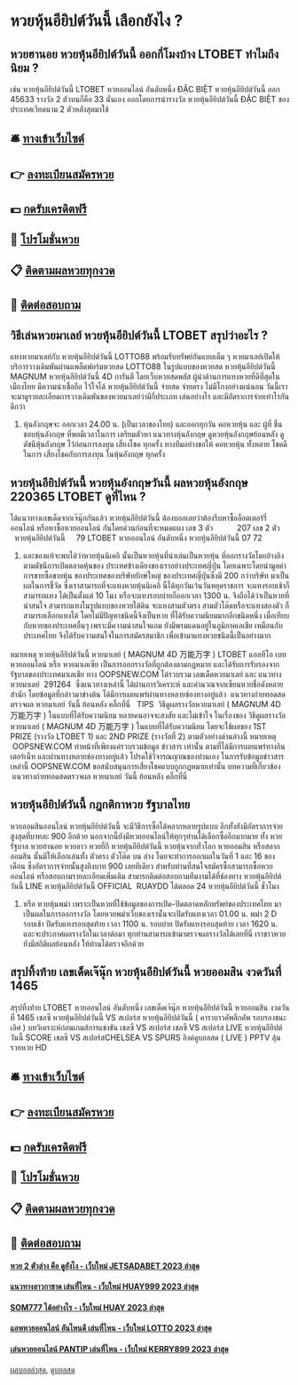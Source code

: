 # หวยหุ้นอียิปต์วันนี้ เลือกยังไง ?
## หวยฮานอย หวยหุ้นอียิปต์วันนี้ ออกกี่โมงบ้าง LTOBET ทำไมถึงนิยม ?
เช่น หวยหุ้นอียิปต์วันนี้ LTOBET หวยออนไลน์ อันดับหนึ่ง ĐẶC BIỆT หวยหุ้นอียิปต์วันนี้ ออก 45633 รางวัล 2 ตัวบนก็คือ 33 นั่นเอง
ออกโดยการนำรางวัล หวยหุ้นอียิปต์วันนี้ ĐẶC BIỆT ของประเทศเวียดนาม 2 ตัวหลังสุดมาใช้

## 🛎 [ทางเข้าเว็บไซต์](https://bit.ly/3BG5bNw)
## 👉 [ลงทะเบียนสมัครหวย](https://bit.ly/3BG5bNw)
## 💵 [กดรับเครดิตฟรี](https://bit.ly/3C3mvgS)
## 👑 [โปรโมชั่นหวย](https://bit.ly/3C3mvgS)
## 📋 [ติดตามผลหวยทุกงวด](https://bit.ly/3C3mvgS)
## 📱 [ติดต่อสอบถาม](https://bit.ly/3C3mvgS)

## วิธีเล่นหวยมาเลย์ หวยหุ้นอียิปต์วันนี้ LTOBET สรุปว่าอะไร ?
แทงหวยมาเลย์กับ หวยหุ้นอียิปต์วันนี้ LOTTO88 พร้อมรับทรัพย์กันแบบเต็ม ๆ หวยมาเลย์เปิดให้บริการวางเดิมพันผ่านแพล็ตฟอร์มหวยสด LOTTO88 ในรูปแบบของหวยสด หวยหุ้นอียิปต์วันนี้ MAGNUM หวยหุ้นอียิปต์วันนี้ 4D การันตี โดยเว็บหวยสดพลัส ผู้นำด้านการแทงหวยที่ดีที่สุดในเมืองไทย มีความน่าเชื่อถือ ไว้ใจได้ หวยหุ้นอียิปต์วันนี้ จ่ายสด จ่ายตรง ไม่มีโกงอย่างแน่นอน วันนี้เราจะมาดูรายละเอียดการวางเดิมพันของหวยมาเลย์ว่ามีกี่ประเภท เล่นอย่างไร และมีอัตราการจ่ายเท่าไรกันดีกว่า
1. หุ้นอังกฤษจะ ออกเวลา 24.00 น. (เป็นเวลาของไทย) และออกทุกวัน คอหวยหุ้น และ ผู้ที่ ชื่นชอบหุ้นอังกฤษ ที่พอมีเวลาในการ เตรียมตัวหา แนวทางหุ้นอังกฤษ ดูหวยหุ้นอังกฤษย้อนหลัง ดู ดัชนีหุ้นอังกฤษ ไว้ก่อนการลงทุน เสี่ยงโชค ทุกครั้ง ทางทีมอย่างขอให้ คอหวยหุ้น ทั้งหลาย โชคดีในการ เสี่ยงโชคกับการลงทุน ในหุ้นอังกฤษ ทุกครั้ง

## หวยหุ้นอียิปต์วันนี้ หวยหุ้นอังกฤษวันนี้ ผลหวยหุ้นอังกฤษ 220365 LTOBET ดูที่ไหน ?
ได้แนวทางเลขเด็ดจากเจ๊นุ๊กกันแล้ว หวยหุ้นอียิปต์วันนี้ ต้องบอกเลยว่าต้องรีบหาซื้อล็อตเตอร์รี่ออนไลน์ หรือหาซื้อหวยออนไลน์ กันโดยด่วนก่อนที่จะหมดแผง
เลข 3 ตัว           207
เลข 2 ตัว       หวยหุ้นอียิปต์วันนี้     79 LTOBET หวยออนไลน์ อันดับหนึ่ง หวยหุ้นอียิปต์วันนี้ 07 72
1. และของแท้จะพบได้ว่าหวยหุ้นนิเคอิ นั้นเป็นหวยหุ้นที่น่าเล่นเป็นหวยหุ้น ที่ออกรางวัลโดยอ้างอิง ตามดัชนีการเปิดตลาดหุ้นของ ประเทศข้างเคียงของเราอย่างประเทศญี่ปุ่น โดยเฉพาะโดยนำมูลค่าการขายซื้อขายหุ้น ของประเทศของบริษัทยักษ์ใหญ่ ของประเทศญี่ปุ่นซึ่งมี 200 กว่าบริษัท มาเป็นผลในการชี้วัด ซึ่งเราสามารถที่จะแทงหวยหุ้นนิเคอิ นี้ได้ทุกวันเว้นวันหยุดราชการ จะแทงรอบเช้าก็สามารถแทง ได้เป็นตั้งแต่ 10 โมง หรือจะแทงรอบบ่ายก็ออกเวลา 1300 น. จึงถือได้ว่าเป็นหวยที่น่าสนใจ สามารถแทงในรูปแบบของหวยใต้ดิน จะแทงสามตัวตรง สามตัวโต๊ดหรือจะแทงสองตัว ก็สามารถเลือกแทงได้ โดยไม่มีปัญหาชนิดนี้จึงเป็นหวย ที่ได้รับความนิยมมากอีกชนิดหนึ่ง เมื่อเทียบกับหวยของประเทศอื่นๆ เพราะมีความน่าสนใจแถม ยังมีพรมแดนอยู่ในภูมิภาคเอเชีย เหมือนกับประเทศไทย จึงได้รับความสนใจในการสมัครสมาชิก เพื่อเข้ามาแทงหวยชนิดนี้เป็นอย่างมาก

หมายเหตุ หวยหุ้นอียิปต์วันนี้ หวยมาเลย์ ( MAGNUM 4D 万能万字 ) LTOBET แอลทีโอ เบท หวยออนไลน์ หรือ หวยมาเลเซีย เป็นการออกรางวัลที่ถูกต้องตามกฎหมาย และได้รับการรับรองจากรัฐบาลของประเทศมาเลเชีย
ทาง OOPSNEW.COM ได้รวบรวม เลขเด็ดหวยมาเลย์ และ แนวทางหวยมาเลย์  291264  ซึ่งแนวทางเหล่านี้ ได้ผ่านการวิเคราะห์ และคำนวณจากเซียนหวยชื่อดังหลายสำนัก โดยข้อมูลที่กล่าวมาข่างต้น ได้มีการเผยแพร่ผ่านทางหลายช่องทางอยู่แล้ว
 แนวทางถ่ายทอดสดตรวจผล หวยมาเลย์ วันนี้ ย้อนหลัง คลิ๊กที่นี่  
TIPS  วิธีดูผลรางวัลหวยมาเลย์ ( MAGNUM 4D 万能万字 ) ในแบบที่ได้รับความนิยม
หลายคนอาจจะสงสัย และไม่เข้าใจ ในเรื่องของ วิธีดูผลรางวัล หวยมาเลย์ ( MAGNUM 4D 万能万字 ) ในแบบที่ได้รับความนิยม โดยจะใช้ผลของ 1ST PRIZE (รางวัล LTOBET 1) และ 2ND PRIZE (รางวัลที่ 2) ตามตัวอย่างด่านล่างนี้
หมายเหตุ  OOPSNEW.COM ทำหน้าที่เพียงแค่รวบรวมข้อมูล ข่าวสาร เท่านั้น ตามที่ได้มีการเผยแพร่ทางอินเตอร์เน็ท และผ่านทางหลายช่องทางอยู่แล้ว โปรดใช้วิจารณญาณของท่านเอง ในการรับข้อมูลข่าวสารเหล่านี้ OOPSNEW.COM ขอสนับสนุนการเสี่ยงโชคแบบถูกกฎหมายเท่านั้น
บทความที่เกี่ยวข้อง
 แนวทางถ่ายทอดสดตรวจผล หวยมาเลย์ วันนี้ ย้อนหลัง คลิ๊กที่นี่  

## หวยหุ้นอียิปต์วันนี้ กฎกติกาหวย รัฐบาลไทย
หวยออมสินออนไลน์ หวยหุ้นอียิปต์วันนี้ จะมีวิธีการซื้อได้หลากหลายรูปแบบ อีกทั้งยังมีอัตราการจ่ายสูงสุดที่บาทละ 900 อีกด้วย นอกจากนี้ยังมีหวยออนไลน์ให้ทุกๆท่านได้เลือกซื้ออีกมากมาย ทั้ง หวยรัฐบาล หวยฮานอย หวยลาว หวยยี่กี หวยหุ้นอียิปต์วันนี้ หวยหุ้นจากทั่วโลก
หวยออมสิน หรือสลากออมสิน นั้นมีให้เลือกเล่นทั้ง ตัวตรง ตัวโต๊ด บน ล่าง โดยจะทำการออกผลในวันที่ 1 และ 16 ของเดือน ซึ่งอัตราการจ่ายนั้นสูงถึงบาท 900 เลยทีเดียว สำหรับท่านที่สนใจสมัครซื้อสามารถซื้อหวยออนไลน์ หรือสอบถามรายละเอียดเพิ่มเติม สามารถติดต่อสอบถามทีมงามได้ที่ช่องทาง หวยหุ้นอียิปต์วันนี้ LINE หวยหุ้นอียิปต์วันนี้ OFFICIAL  RUAYDD ได้ตลอด 24 หวยหุ้นอียิปต์วันนี้ ชั่วโมง
1. หรือ หวยหุ้นพม่า เพราะเป็นหวยที่ใช้ข้อมูลของการเปิด-ปิดตลาดหลักทรัพย์ของประเทศไทย มาเป็นผลในการออกรางวัล โดยหวยพม่าเว็บของเรานั้นจะเปิดรับแทงเวลา 01.00 น. พม่า 2 D รอบเช้า ปิดรับแทงรอบสุดท้าย เวลา 1100 น. รอบบ่าย ปิดรับแทงรอบสุดท้าย เวลา 1620 น. และจะประกาศผลรางวัลในเวลาต่อมา ทุกท่านสามารถเข้ามาตรวจผลรางวัลได้เลยที่นี่ เราชาวหวยยังมีสถิติผลย้อนหลัง ให้ท่านได้ตรวจอีกด้วย

## สรุปทิ้งท้าย เลขเด็ดเจ๊นุ๊ก หวยหุ้นอียิปต์วันนี้ หวยออมสิน งวดวันที่ 1465
สรุปทิ้งท้าย LTOBET หวยออนไลน์ อันดับหนึ่ง เลขเด็ดเจ๊นุ๊ก หวยหุ้นอียิปต์วันนี้ หวยออมสิน งวดวันที่ 1465 เชลซี หวยหุ้นอียิปต์วันนี้ VS สเปอร์ส หวยหุ้นอียิปต์วันนี้ ( คาราบาวคัพลีกคัพ รอบรองชนะเลิศ )
บทวิเคราะห์ก่อนเกมส์การแข่งขัน เชลซี VS สเปอร์ส
เชลซี VS สเปอร์ส
LIVE หวยหุ้นอียิปต์วันนี้ SCORE เชลซี VS สเปอร์สCHELSEA VS​ SPURS
ลิงค์ดูบอลสด ( LIVE )
 PPTV ลุ้นรวยหวย HD 

## 🛎 [ทางเข้าเว็บไซต์](https://bit.ly/3BG5bNw)
## 👉 [ลงทะเบียนสมัครหวย](https://bit.ly/3BG5bNw)
## 💵 [กดรับเครดิตฟรี](https://bit.ly/3C3mvgS)
## 👑 [โปรโมชั่นหวย](https://bit.ly/3C3mvgS)
## 📋 [ติดตามผลหวยทุกงวด](https://bit.ly/3C3mvgS)
## 📱 [ติดต่อสอบถาม](https://bit.ly/3C3mvgS)

#### [หวย 2 ตัวล่าง คือ ดูยังไง - เว็บใหม่ JETSADABET 2023 ล่าสุด](https://atom.io/themes/หวย%202%20ตัวล่าง%20คือ%20ดูยังไง%20-%20เว็บใหม่%20jetsadabet%202023%20ล่าสุด)
#### [แนวทางลาวกาชาด เล่นที่ไหน - เว็บใหม่ HUAY999 2023 ล่าสุด](https://atom.io/themes/แนวทางลาวกาชาด%20เล่นที่ไหน%20-%20เว็บใหม่%20huay999%202023%20ล่าสุด)
#### [SOM777 ได้อย่างไร - เว็บใหม่ HUAY 2023 ล่าสุด](https://atom.io/themes/som777%20ได้อย่างไร%20-%20เว็บใหม่%20huay%202023%20ล่าสุด)
#### [แอพหวยออนไลน์ อันไหนดี เล่นที่ไหน - เว็บใหม่ LOTTO 2023 ล่าสุด](https://atom.io/themes/แอพหวยออนไลน์%20อันไหนดี%20เล่นที่ไหน%20-%20เว็บใหม่%20lotto%202023%20ล่าสุด)
#### [เล่นหวยออนไลน์ PANTIP เล่นที่ไหน - เว็บใหม่ KERRY899 2023 ล่าสุด](https://atom.io/themes/เล่นหวยออนไลน์%20pantip%20เล่นที่ไหน%20-%20เว็บใหม่%20kerry899%202023%20ล่าสุด)

[ผลบอลล่าสุด](https://siamsport.tv "ผลบอลล่าสุด"), [ดูบอลสด](https://siamsport.tv/ดูบอลสด "ดูบอลสด")